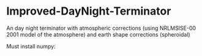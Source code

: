 # Improved-DayNight-Terminator
An day night terminator with atmospheric corrections (using NRLMSISE-00 2001 model of the atmosphere) and earth shape corrections (spheroidal)

Must install numpy: 

